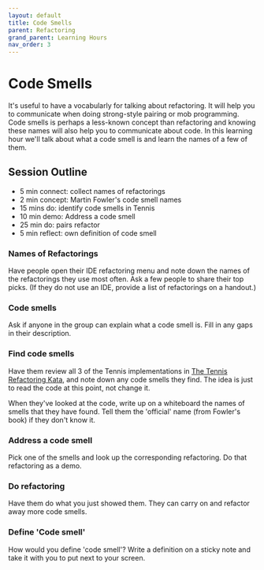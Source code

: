 ```yaml
---
layout: default
title: Code Smells
parent: Refactoring
grand_parent: Learning Hours
nav_order: 3
---
```


# Code Smells

It's useful to have a vocabularly for talking about refactoring. It will help you to communicate when doing strong-style pairing or mob programming. Code smells is perhaps a less-known concept than refactoring and knowing these names will also help you to communicate about code. In this learning hour we'll talk about what a code smell is and learn the names of a few of them. 

## Session Outline
 
* 5 min connect: collect names of refactorings   
* 2 min concept: Martin Fowler's code smell names 
* 15 mins do: identify code smells in Tennis   
* 10 min demo: Address a code smell
* 25 min do: pairs refactor 
* 5 min reflect: own definition of code smell

### Names of Refactorings
Have people open their IDE refactoring menu and note down the names of the refactorings they use most often. Ask a few people to share their top picks. (If they do not use an IDE, provide a list of refactorings on a handout.)

### Code smells
Ask if anyone in the group can explain what a code smell is. Fill in any gaps in their description.

### Find code smells
Have them review all 3 of the Tennis implementations in [The Tennis Refactoring Kata](https://github.com/emilybache/Tennis-Refactoring-Kata), and note down any code smells they find. The idea is just to read the code at this point, not change it.

When they've looked at the code, write up on a whiteboard the names of smells that they have found. Tell them the 'official' name (from Fowler's book) if they don't know it.

### Address a code smell
Pick one of the smells and look up the corresponding refactoring. Do that refactoring as a demo.

### Do refactoring
Have them do what you just showed them. They can carry on and refactor away more code smells.

### Define 'Code smell'
How would you define 'code smell'? Write a definition on a sticky note and take it with you to put next to your screen.
